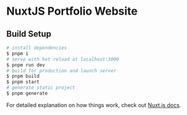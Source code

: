 # NuxtJS Portfolio Website

## Build Setup

```bash
# install dependencies
$ pnpm i
# serve with hot reload at localhost:3000
$ pnpm run dev
# build for production and launch server
$ pnpm build
$ pnpm start
# generate static project
$ pnpm generate
```

For detailed explanation on how things work, check out [Nuxt.js docs](https://nuxtjs.org).
